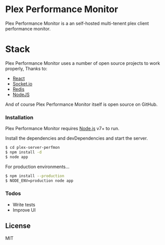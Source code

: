 # Plex Performance Monitor

Plex Performance Monitor is a an self-hosted multi-tenent plex client performance monitor.

  
# Stack
Plex Performance Monitor uses a number of open source projects to work properly, Thanks to:

  - [React](https://reactjs.org)
  - [Socket.io](https://socket.io/)
  - [Redis](https://redis.io/)
  - [NodeJS](https://nodejs.org)

And of course Plex Performance Monitor itself is open source on GitHub.

### Installation

Plex Performance Monitor requires [Node.js](https://nodejs.org/) v7+ to run.

Install the dependencies and devDependencies and start the server.

```sh
$ cd plex-server-perfmon
$ npm install -d
$ node app
```

For production environments...

```sh
$ npm install --production
$ NODE_ENV=production node app
```

### Todos

 - Write tests
 - Improve UI

License
----

MIT
